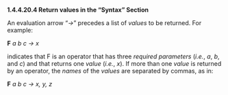 **1.4.4.20.4 Return values in the “Syntax” Section** 

An evaluation arrow “*→*” precedes a list of *values* to be returned. For example: 

**F** *a b c → x* 

indicates that F is an operator that has three *required parameters* (*i.e.*, *a*, *b*, and *c*) and that returns one *value* (*i.e.*, *x*). If more than one *value* is returned by an operator, the *names* of the *values* are separated by commas, as in: 

**F** *a b c → x, y, z* 

